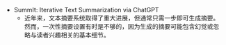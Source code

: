 - SummIt: Iterative Text Summarization via ChatGPT
	- 近年来，文本摘要系统取得了重大进展，但通常只需一步即可生成摘要。然而，一次性摘要设置有时是不够的，因为生成的摘要可能包含幻觉或忽略与读者兴趣相关的基本细节。